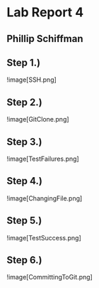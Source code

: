 # Lab Report 4
## Phillip Schiffman

## Step 1.)
!image[SSH.png]

## Step 2.)
!image[GitClone.png]

## Step 3.)
!image[TestFailures.png]

## Step 4.)
!image[ChangingFile.png]

## Step 5.)
!image[TestSuccess.png]

## Step 6.)
!image[CommittingToGit.png]
